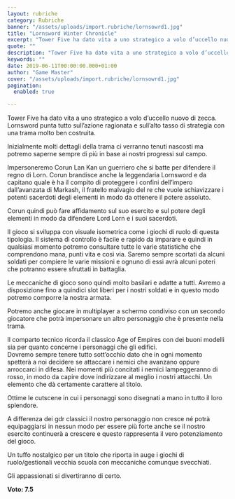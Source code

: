 ```yaml
---
layout: rubriche
category: Rubriche
banner: "/assets/uploads/import.rubriche/lornsowrd1.jpg"
title: "Lornsword Winter Chronicle"
excerpt: "Tower Five ha dato vita a uno strategico a volo d’uccello nuovo di zecca.  Lornsword punta tutto sull’azione ragionata e sull’alto tasso di strategia con una trama molto ben costruita. Inizialmente molti dettagli della trama ci verranno tenuti nascosti ma potremo saperne sempre di più in base ai nostri progressi sul campo. Impersoneremo Corun Lan [&hellip"
quote: ""
description: "Tower Five ha dato vita a uno strategico a volo d’uccello nuovo di zecca.  Lornsword punta tutto sull’azione ragionata e sull’alto tasso di strategia con una trama molto ben costruita. Inizialmente molti dettagli della trama ci verranno tenuti nascosti ma potremo saperne sempre di più in base ai nostri progressi sul campo. Impersoneremo Corun Lan [&hellip"
keywords: ""
date: 2019-06-11T00:00:00.000+01:00
author: "Game Master"
cover: "/assets/uploads/import.rubriche/lornsowrd1.jpg"
pagination:
  enabled: true

---
```


Tower Five ha dato vita a uno strategico a volo d’uccello nuovo di zecca. Lornsword punta tutto sull’azione ragionata e sull’alto tasso di strategia con una trama molto ben costruita.

Inizialmente molti dettagli della trama ci verranno tenuti nascosti ma potremo saperne sempre di più in base ai nostri progressi sul campo.

Impersoneremo Corun Lan Kan un guerriero che si batte per difendere il regno di Lorn. Corun brandisce anche la leggendaria Lornsword e da capitano quale è ha il compito di proteggere i confini dell’impero dall’avanzata di Markash, il fratello malvagio del re che vuole schiavizzare i potenti sacerdoti degli elementi in modo da ottenere il potere assoluto.

Corun quindi può fare affidamento sul suo esercito e sul potere degli elementi in modo da difendere Lord Lorn e i suoi sacerdoti.

Il gioco si sviluppa con visuale isometrica come i giochi di ruolo di questa tipologia. Il sistema di controllo è facile e rapido da imparare e quindi in qualsiasi momento potremo consultare tutte le varie statistiche che comprendono mana, punti vita e così via. Saremo sempre scortati da alcuni soldati per compiere le varie missioni e ognuno di essi avrà alcuni poteri che potranno essere sfruttati in battaglia.

Le meccaniche di gioco sono quindi molto basilari e adatte a tutti. Avremo a disposizione fino a quindici slot liberi per i nostri soldati e in questo modo potremo comporre la nostra armata.

Potremo anche giocare in multiplayer a schermo condiviso con un secondo giocatore che potrà impersonare un altro personaggio che è presente nella trama.

Il comparto tecnico ricorda il classico Age of Empires con dei buoni modelli sia per quanto concerne i personaggi che gli edifici.  
Dovremo sempre tenere tutto sott’occhio dato che in ogni momento spetterà a noi decidere se attaccare i nemici che avanzano oppure arroccarci in difesa. Nei momenti più concitati i nemici lampeggeranno di rosso, in modo da capire dove indirizzare al meglio i nostri attacchi. Un elemento che dà certamente carattere al titolo.

Ottime le cutscene in cui i personaggi sono disegnati a mano in tutto il loro splendore.

A differenza dei gdr classici il nostro personaggio non cresce né potrà equipaggiarsi in nessun modo per essere più forte anche se il nostro esercito continuerà a crescere e questo rappresenta il vero potenziamento del gioco.

Un tuffo nostalgico per un titolo che riporta in auge i giochi di ruolo/gestionali vecchia scuola con meccaniche comunque svecchiati.

Gli appassionati si divertiranno di certo.

**Voto: 7.5**